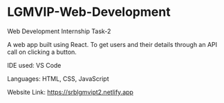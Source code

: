 # LGMVIP-Web-Development
Web Development Internship Task-2

A web app built using React. To get users and their details through an API call on clicking a button.

IDE used: VS Code

Languages: HTML, CSS, JavaScript

Website Link: https://srblgmvipt2.netlify.app

